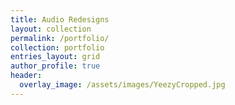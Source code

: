 ```yaml
---
title: Audio Redesigns
layout: collection
permalink: /portfolio/
collection: portfolio
entries_layout: grid
author_profile: true
header: 
  overlay_image: /assets/images/YeezyCropped.jpg 
---
```


